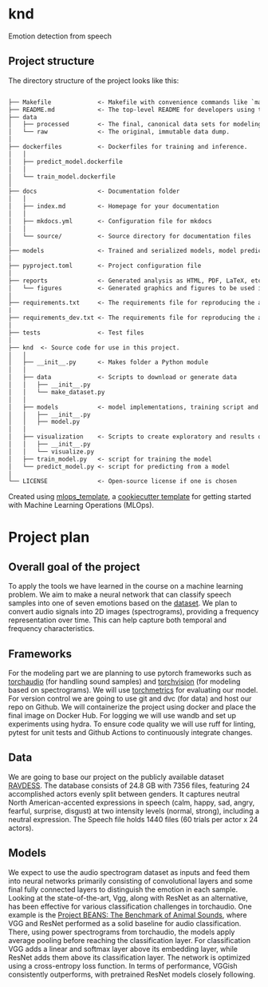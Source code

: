 # knd

Emotion detection from speech

## Project structure

The directory structure of the project looks like this:

```txt

├── Makefile             <- Makefile with convenience commands like `make data` or `make train`
├── README.md            <- The top-level README for developers using this project.
├── data
│   ├── processed        <- The final, canonical data sets for modeling.
│   └── raw              <- The original, immutable data dump.
│
├── dockerfiles          <- Dockerfiles for training and inference.
│   │
│   ├── predict_model.dockerfile         
│   │
│   └── train_model.dockerfile 
│
├── docs                 <- Documentation folder
│   │
│   ├── index.md         <- Homepage for your documentation
│   │
│   ├── mkdocs.yml       <- Configuration file for mkdocs
│   │
│   └── source/          <- Source directory for documentation files
│
├── models               <- Trained and serialized models, model predictions, or model summaries
│
├── pyproject.toml       <- Project configuration file
│
├── reports              <- Generated analysis as HTML, PDF, LaTeX, etc.
│   └── figures          <- Generated graphics and figures to be used in reporting
│
├── requirements.txt     <- The requirements file for reproducing the analysis environment
|
├── requirements_dev.txt <- The requirements file for reproducing the analysis environment
│
├── tests                <- Test files
│
├── knd  <- Source code for use in this project.
│   │
│   ├── __init__.py      <- Makes folder a Python module
│   │
│   ├── data             <- Scripts to download or generate data
│   │   ├── __init__.py
│   │   └── make_dataset.py
│   │
│   ├── models           <- model implementations, training script and prediction script
│   │   ├── __init__.py
│   │   ├── model.py
│   │
│   ├── visualization    <- Scripts to create exploratory and results oriented visualizations
│   │   ├── __init__.py
│   │   └── visualize.py
│   ├── train_model.py   <- script for training the model
│   └── predict_model.py <- script for predicting from a model
│
└── LICENSE              <- Open-source license if one is chosen
```

Created using [mlops_template](https://github.com/SkafteNicki/mlops_template),
a [cookiecutter template](https://github.com/cookiecutter/cookiecutter) for getting
started with Machine Learning Operations (MLOps).

# Project plan

## Overall goal of the project

To apply the tools we have learned in the course on a machine learning problem. We aim to make a neural network that can classify speech samples into one of seven emotions based on the [dataset](https://zenodo.org/record/1188976). We plan to convert audio signals into 2D images (spectrograms), providing a frequency representation over time. This can help capture both temporal and frequency characteristics. 

## Frameworks

For the modeling part we are planning to use pytorch frameworks such as [torchaudio](https://pytorch.org/audio/stable/index.html) (for handling sound samples) and [torchvision](https://pytorch.org/vision/stable/index.html) (for modeling based on spectrograms). We will use [torchmetrics](https://lightning.ai/docs/torchmetrics/stable/) for evaluating our model.  For version control we are going to use git and dvc (for data) and host our repo on Github. We will containerize the project using docker and place the final image on Docker Hub. For logging we will use wandb and set up experiments using hydra. To ensure code quality we will use ruff for linting, pytest for unit tests and Github Actions to continuously integrate changes. 

## Data

We are going to base our project on the publicly available dataset [RAVDESS](https://zenodo.org/record/1188976). The database consists of 24.8 GB with 7356 files, featuring 24 accomplished actors evenly split between genders. It captures neutral North American-accented expressions in speech (calm, happy, sad, angry, fearful, surprise, disgust) at two intensity levels (normal, strong), including a neutral expression. The Speech file holds 1440 files (60 trials per actor x 24 actors).

## Models

We expect to use the audio spectrogram dataset as inputs and feed them into neural networks primarily consisting of convolutional layers and some final fully connected layers to distinguish the emotion in each sample. Looking at the state-of-the-art, Vgg, along with ResNet as an alternative, has been effective for various classification challenges in torchaudio. One example is the [Project BEANS: The Benchmark of Animal Sounds](https://ieeexplore.ieee.org/stamp/stamp.jsp?tp=&arnumber=10096686), where VGG and ResNet performed as a solid baseline for audio classification. There, using power spectrograms from torchaudio, the models apply average pooling before reaching the classification layer. For classification VGG adds a linear and softmax layer above its embedding layer, while ResNet adds them above its classification layer. The network is optimized using a cross-entropy loss function. In terms of performance, VGGish consistently outperforms, with pretrained ResNet models closely following.
